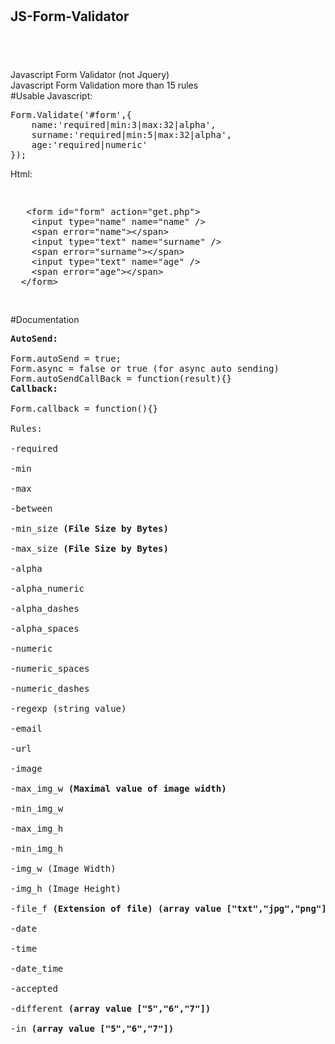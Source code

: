 # <h2>JS-Form-Validator<h2><br>
Javascript Form Validator (not Jquery)<br>
Javascript Form Validation more than 15 rules<br>
#Usable
Javascript:
<pre>
Form.Validate('#form',{
	name:'required|min:3|max:32|alpha',
	surname:'required|min:5|max:32|alpha',
	age:'required|numeric'
});
</pre>	
Html:
<pre>
<xmp>
   <form id="form" action="get.php">
	<input type="name" name="name" />
	<span error="name"></span>
	<input type="text" name="surname" />
	<span error="surname"></span>
	<input type="text" name="age" />
	<span error="age"></span>
  </form>
</xmp>
</pre>
#Documentation<br>
<pre>
<strong>AutoSend:</strong><br>
Form.autoSend = true;
Form.async = false or true (for async auto sending)
Form.autoSendCallBack = function(result){}
<strong>Callback:</strong><br>
Form.callback = function(){}<br>
Rules:<br>
-required<br>
-min<br>
-max<br>
-between<br>
-min_size <strong>(File Size by Bytes)</strong><br>
-max_size <strong>(File Size by Bytes)</strong><br>
-alpha<br>
-alpha_numeric<br>
-alpha_dashes<br>
-alpha_spaces<br>
-numeric<br>
-numeric_spaces<br>
-numeric_dashes<br>
-regexp (string value)<br>
-email<br>
-url<br>
-image<br>
-max_img_w <strong>(Maximal value of image width)</strong><br>
-min_img_w<br>
-max_img_h<br>
-min_img_h<br>
-img_w (Image Width)<br>
-img_h (Image Height)<br>
-file_f <strong>(Extension of file) (array value ["txt","jpg","png"])</strong><br>
-date<br>
-time<br>
-date_time<br>
-accepted<br>
-different <strong>(array value ["5","6","7"])</strong><br>
-in <strong>(array value ["5","6","7"])</strong><br>
</pre>
  

